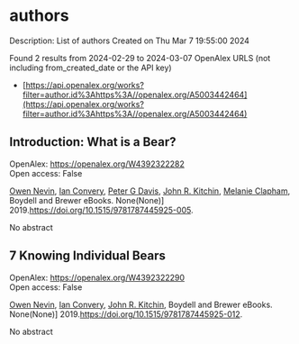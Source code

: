 # authors
Description: List of authors
Created on Thu Mar  7 19:55:00 2024

Found 2 results from 2024-02-29 to 2024-03-07
OpenAlex URLS (not including from_created_date or the API key)
- [https://api.openalex.org/works?filter=author.id%3Ahttps%3A//openalex.org/A5003442464](https://api.openalex.org/works?filter=author.id%3Ahttps%3A//openalex.org/A5003442464)

## Introduction: What is a Bear?   

OpenAlex: https://openalex.org/W4392322282    
Open access: False
    
[Owen Nevin](https://openalex.org/A5069391214), [Ian Convery](https://openalex.org/A5042179500), [Peter G Davis](https://openalex.org/A5041821959), [John R. Kitchin](https://openalex.org/A5003442464), [Melanie Clapham](https://openalex.org/A5010391869), Boydell and Brewer eBooks. None(None)] 2019.https://doi.org/10.1515/9781787445925-005.
    
No abstract    

    

## 7 Knowing Individual Bears   

OpenAlex: https://openalex.org/W4392322290    
Open access: False
    
[Owen Nevin](https://openalex.org/A5069391214), [Ian Convery](https://openalex.org/A5042179500), [John R. Kitchin](https://openalex.org/A5003442464), Boydell and Brewer eBooks. None(None)] 2019.https://doi.org/10.1515/9781787445925-012.
    
No abstract    

    
